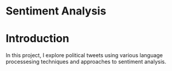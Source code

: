 # Sentiment Analysis

# Introduction
In this project, I explore political tweets using various language processesing techniques and approaches to sentiment analysis.


